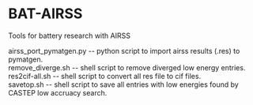 # BAT-AIRSS
Tools for battery research with AIRSS


airss_port_pymatgen.py -- python script to import airss results (.res) to pymatgen.  
remove_diverge.sh -- shell script to remove diverged low energy entries.  
res2cif-all.sh -- shell script to convert all res file to cif files.  
savetop.sh -- shell script to save all entries with low energies found by CASTEP low accruacy search.  
